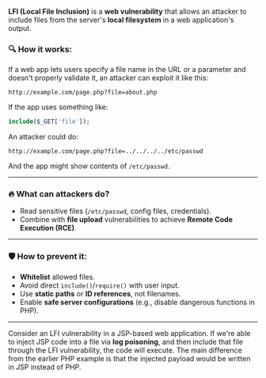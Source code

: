 
**LFI (Local File Inclusion)** is a **web vulnerability** that allows an attacker to include files from the server's **local filesystem** in a web application's output.

### 🔍 How it works:

If a web app lets users specify a file name in the URL or a parameter and doesn't properly validate it, an attacker can exploit it like this:

```
http://example.com/page.php?file=about.php
```

If the app uses something like:

```php
include($_GET['file']);
```

An attacker could do:

```
http://example.com/page.php?file=../../../../etc/passwd
```

And the app might show contents of `/etc/passwd`.

---

### 🔥 What can attackers do?

- Read sensitive files (`/etc/passwd`, config files, credentials).
- Combine with **file upload** vulnerabilities to achieve **Remote Code Execution (RCE)**.

---

### 🛡️ How to prevent it:

- **Whitelist** allowed files.
- Avoid direct `include()`/`require()` with user input.
- Use **static paths** or **ID references**, not filenames.
- Enable **safe server configurations** (e.g., disable dangerous functions in PHP).

---

Consider an LFI vulnerability in a JSP-based web application. If we're able to inject JSP code into a file via **log poisoning**, and then include that file through the LFI vulnerability, the code will execute. The main difference from the earlier PHP example is that the injected payload would be written in JSP instead of PHP.
